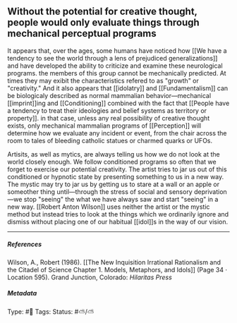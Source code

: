 ## Without the potential for creative thought, people would only evaluate things through mechanical perceptual programs  # 

It appears that, over the ages, some humans have noticed how [[We have a tendency to see the world through a lens of prejudiced generalizations]] and have developed the ability to criticize and examine these neurological programs. the members of this group cannot be mechanically predicted. At times they may exibit the characteristics refered to as "growth" or "creativity." And it also appears that [[idolatry]] and [[Fundamentalism]] can be biologicaly described as normal mammalian behavior—mechanical [[imprint]]ing and [[Conditioning]] combined with the fact that [[People have a tendency to treat their ideologies and belief systems as territory or property]]. in that case, unless any real possibility of creative thought exists, only mechanical mammalian programs of [[Perception]] will determine how we evaluate any incident or event, from the chair across the room to tales of bleeding catholic statues or charmed quarks or UFOs. 

Artisits, as well as mytics, are always telling us how we do not look at the world closely enough. We follow conditioned programs so often that we forget to exercise our potential creativity. The artist tries to jar us out of this conditioned or hypnotic state by presenting something to us in a new way. The mystic may try to jar us by getting us to stare at a wall or an apple or someother thing until—through the stress of social and sensory deprivation—we stop "seeing" the what we have always saw and start "seeing" in a new way. [[Robert Anton Wilson]] uses neither the artist or the mystic method but instead tries to look at the things which we ordinarily ignore and dismiss without placing one of our habitual [[idol]]s in the way of our vision.

___

##### References

Wilson, A., Robert (1986). [[The New Inquisition Irrational Rationalism and the Citadel of Science Chapter 1. Models, Metaphors, and Idols]] (Page 34 · Location 595). Grand Junction, Colorado: _Hilaritas Press_

##### Metadata

Type: #🔴 
Tags:
Status: #⛅️/⛅️ 